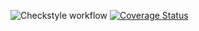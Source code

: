![Checkstyle workflow](https://github.com/AlexBenin01/Assignment_2/actions/workflows/checkstyle.yml/badge.svg)
[![Coverage Status](https://coveralls.io/repos/github/AlexBenin01/MTSS_Assignment_2/badge.svg)](https://coveralls.io/github/AlexBenin01/MTSS_Assignment_2)
